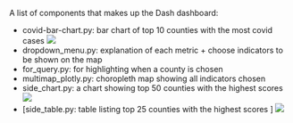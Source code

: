 A list of components that makes up the Dash dashboard:
- covid-bar-chart.py: bar chart of top 10 counties with the most covid cases
![](https://raw.githubusercontent.com/community-insight-impact/dash_cvi_dashboard/master/App%20Visualization/Bar%20Chart%2006.30.png)
- dropdown_menu.py: explanation of each metric + choose indicators to be shown on the map
- for_query.py: for highlighting when a county is chosen 
- multimap_plotly.py: choropleth map showing all indicators chosen
- side_chart.py: a chart showing top 50 counties with the highest scores
![](https://raw.githubusercontent.com/community-insight-impact/dash_cvi_dashboard/master/App%20Visualization/Side%20Chart%2007.15.png)
- [side_table.py: table listing top 25 counties with the highest scores ]
![](https://raw.githubusercontent.com/community-insight-impact/dash_cvi_dashboard/master/App%20Visualization/Side%20Table%2007.15.png)
